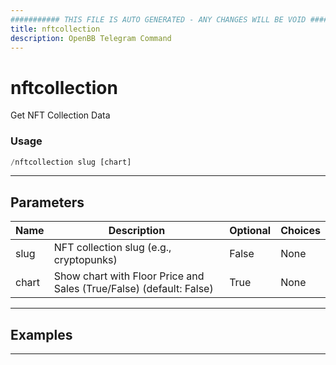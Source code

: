 ```yaml
---
########### THIS FILE IS AUTO GENERATED - ANY CHANGES WILL BE VOID ###########
title: nftcollection
description: OpenBB Telegram Command
---
```


# nftcollection

Get NFT Collection Data

### Usage

```python wordwrap
/nftcollection slug [chart]
```

---

## Parameters

| Name | Description | Optional | Choices |
| ---- | ----------- | -------- | ------- |
| slug | NFT collection slug (e.g., cryptopunks) | False | None |
| chart | Show chart with Floor Price and Sales (True/False) (default: False) | True | None |


---

## Examples


---
